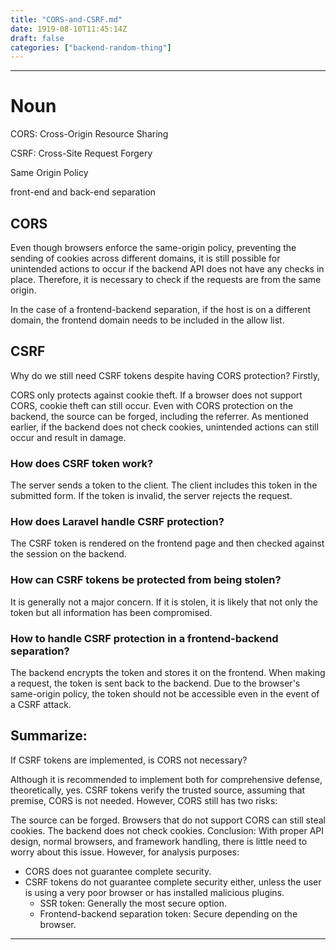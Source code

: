 ```yaml
---
title: "CORS-and-CSRF.md"
date: 1919-08-10T11:45:14Z
draft: false
categories: ["backend-random-thing"]
---
```




---

# Noun

CORS: Cross-Origin Resource Sharing

CSRF: Cross-Site Request Forgery

Same Origin Policy

front-end and back-end separation

## CORS
Even though browsers enforce the same-origin policy, 
preventing the sending of cookies across different domains, 
it is still possible for unintended actions to occur if the backend API does not have any checks in place. 
Therefore, it is necessary to check if the requests are from the same origin. 

In the case of a frontend-backend separation, 
if the host is on a different domain, 
the frontend domain needs to be included in the allow list.

## CSRF
Why do we still need CSRF tokens despite having CORS protection?
Firstly,

CORS only protects against cookie theft. 
If a browser does not support CORS, 
cookie theft can still occur.
Even with CORS protection on the backend, 
the source can be forged, including the referrer.
As mentioned earlier, if the backend does not check cookies, 
unintended actions can still occur and result in damage.

### How does CSRF token work?
The server sends a token to the client.
The client includes this token in the submitted form.
If the token is invalid, the server rejects the request.

### How does Laravel handle CSRF protection?
The CSRF token is rendered on the frontend page and then checked against the session on the backend.

### How can CSRF tokens be protected from being stolen?
It is generally not a major concern. 
If it is stolen, 
it is likely that not only the token but all information has been compromised.

### How to handle CSRF protection in a frontend-backend separation?
The backend encrypts the token and stores it on the frontend. 
When making a request, 
the token is sent back to the backend. 
Due to the browser's same-origin policy, 
the token should not be accessible even in the event of a CSRF attack. 

## Summarize:

If CSRF tokens are implemented, is CORS not necessary?

Although it is recommended to implement both for comprehensive defense, 
theoretically, yes. 
CSRF tokens verify the trusted source,
assuming that premise, CORS 
is not needed. However, CORS still has two risks:

The source can be forged.
Browsers that do not support CORS can still steal cookies.
The backend does not check cookies.
Conclusion:
With proper API design, normal browsers, and framework handling, there is little need to worry about this issue. 
However, for analysis purposes:

* CORS does not guarantee complete security.
* CSRF tokens do not guarantee complete security either, unless the user is using a very poor browser or has installed malicious plugins.
  * SSR token: Generally the most secure option.
  * Frontend-backend separation token: Secure depending on the browser.

---

